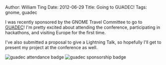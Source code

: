 Author: William Ting
Date: 2012-06-29
Title: Going to GUADEC!
Tags: gnome, guadec

I was recently sponsored by the GNOME Travel Committee to go to [GUADEC][conf]! I'm pretty excited about attending the conference, participating in hackathons, and visiting Europe for the first time.

I've also submitted a proposal to give a Lightning Talk, so hopefully I'll get to present my project at the conference as well.

![guadec attendance badge](http://williamting.com/static/images/guadec-attendance.png)
![guadec sponsorship badge](http://williamting.com/static/images/guadec-sponsored.png)

[conf]: http://guadec.org/
